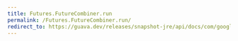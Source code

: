 ```yaml
---
title: Futures.FutureCombiner.run
permalink: /Futures.FutureCombiner.run/
redirect_to: https://guava.dev/releases/snapshot-jre/api/docs/com/google/common/util/concurrent/Futures.FutureCombiner.html#run-java.lang.Runnable-java.util.concurrent.Executor-
---
```

